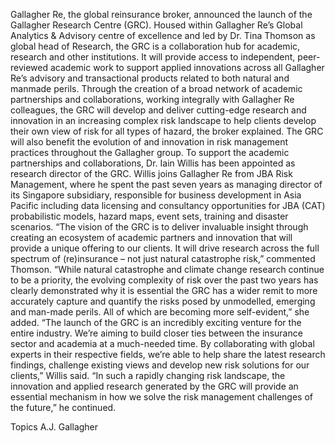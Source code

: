 Gallagher Re, the global reinsurance broker, announced the launch of the Gallagher Research Centre (GRC).
Housed within Gallagher Re’s Global Analytics & Advisory centre of excellence and led by Dr. Tina Thomson as global head of Research, the GRC is a collaboration hub for academic, research and other institutions. It will provide access to independent, peer-reviewed academic work to support applied innovations across all Gallagher Re’s advisory and transactional products related to both natural and manmade perils.
Through the creation of a broad network of academic partnerships and collaborations, working integrally with Gallagher Re colleagues, the GRC will develop and deliver cutting-edge research and innovation in an increasing complex risk landscape to help clients develop their own view of risk for all types of hazard, the broker explained.
The GRC will also benefit the evolution of and innovation in risk management practices throughout the Gallagher group.
To support the academic partnerships and collaborations, Dr. Iain Willis has been appointed as research director of the GRC. Willis joins Gallagher Re from JBA Risk Management, where he spent the past seven years as managing director of its Singapore subsidiary, responsible for business development in Asia Pacific including data licensing and consultancy opportunities for JBA (CAT) probabilistic models, hazard maps, event sets, training and disaster scenarios.
“The vision of the GRC is to deliver invaluable insight through creating an ecosystem of academic partners and innovation that will provide a unique offering to our clients. It will drive research across the full spectrum of (re)insurance – not just natural catastrophe risk,” commented Thomson.
“While natural catastrophe and climate change research continue to be a priority, the evolving complexity of risk over the past two years has clearly demonstrated why it is essential the GRC has a wider remit to more accurately capture and quantify the risks posed by unmodelled, emerging and man-made perils. All of which are becoming more self-evident,” she added.
“The launch of the GRC is an incredibly exciting venture for the entire industry. We’re aiming to build closer ties between the insurance sector and academia at a much-needed time. By collaborating with global experts in their respective fields, we’re able to help share the latest research findings, challenge existing views and develop new risk solutions for our clients,” Willis said.
“In such a rapidly changing risk landscape, the innovation and applied research generated by the GRC will provide an essential mechanism in how we solve the risk management challenges of the future,” he continued.

Topics
A.J. Gallagher
